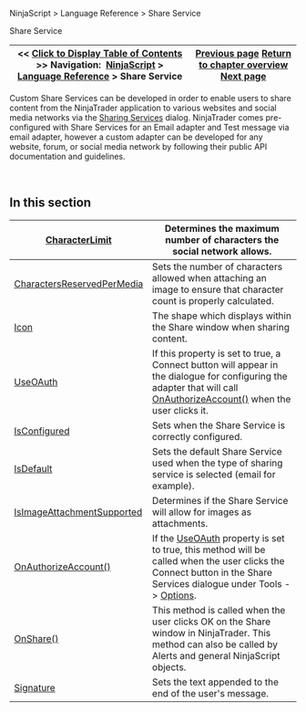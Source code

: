 ﻿


NinjaScript \> Language Reference \> Share Service






















Share Service







| \<\< [Click to Display Table of Contents](share_service.md) \>\> **Navigation:**     [NinjaScript](ninjascript-1.md) \> [Language Reference](language_reference_wip-1.md) \> Share Service | [Previous page](performancemetric_values-1.md) [Return to chapter overview](language_reference_wip-1.md) [Next page](characterlimit-1.md) |
| --- | --- |











Custom Share Services can be developed in order to enable users to share content from the NinjaTrader application to various websites and social media networks via the [Sharing Services](sharing_content-1.md) dialog. NinjaTrader comes pre\-configured with Share Services for an Email adapter and Test message via email adapter, however a custom adapter can be developed for any website, forum, or social media network by following their public API documentation and guidelines.  


 


## In this section




| [CharacterLimit](characterlimit-1.md) | Determines the maximum number of characters the social network allows. |
| --- | --- |
| [CharactersReservedPerMedia](charactersreservedpermedia-1.md) | Sets the number of characters allowed when attaching an image to ensure that character count is properly calculated. |
| [Icon](icon-1.md) | The shape which displays within the Share window when sharing content. |
| [UseOAuth](isauthorizationrequired-1.md) | If this property is set to true, a Connect button will appear in the dialogue for configuring the adapter that will call [OnAuthorizeAccount()](onauthorizeaccount-1.md) when the user clicks it. |
| [IsConfigured](isconfigured-1.md) | Sets when the Share Service is correctly configured. |
| [IsDefault](isdefault-1.md) | Sets the default Share Service used when the type of sharing service is selected (email for example). |
| [IsImageAttachmentSupported](isimageattachmentsupported-1.md) | Determines if the Share Service will allow for images as attachments. |
| [OnAuthorizeAccount()](onauthorizeaccount-1.md) | If the [UseOAuth](isauthorizationrequired-1.md) property is set to true, this method will be called when the user clicks the Connect button in the Share Services dialogue under Tools \-\> [Options](options-1.md). |
| [OnShare()](onshare-1.md) | This method is called when the user clicks OK on the Share window in NinjaTrader. This method can also be called by Alerts and general NinjaScript objects. |
| [Signature](signature-1.md) | Sets the text appended to the end of the user's message. |









